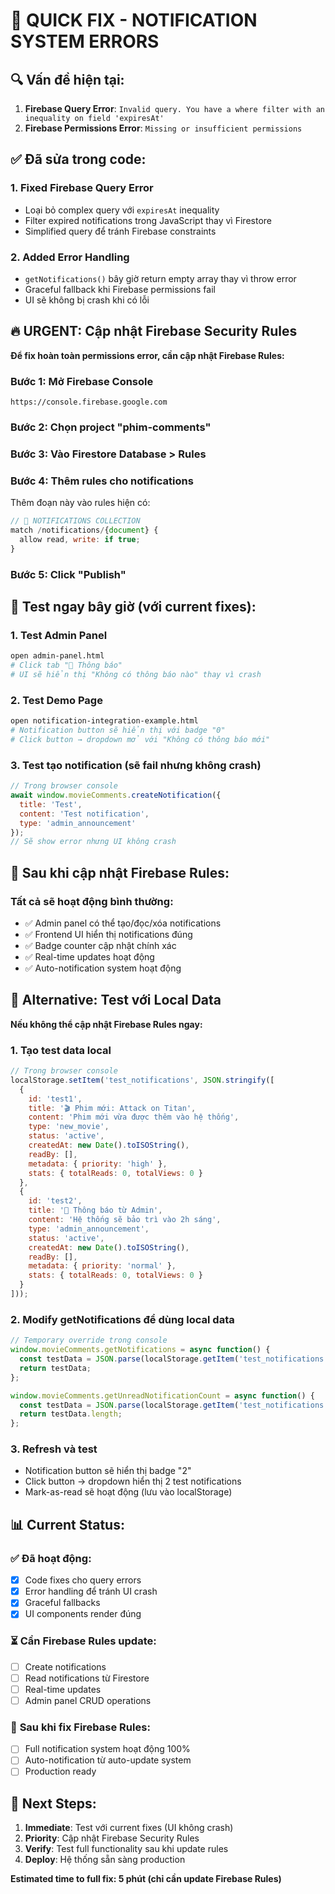 # 🚨 **QUICK FIX - NOTIFICATION SYSTEM ERRORS**

## 🔍 **Vấn đề hiện tại:**

1. **Firebase Query Error**: `Invalid query. You have a where filter with an inequality on field 'expiresAt'`
2. **Firebase Permissions Error**: `Missing or insufficient permissions`

## ✅ **Đã sửa trong code:**

### 1. **Fixed Firebase Query Error**
- Loại bỏ complex query với `expiresAt` inequality
- Filter expired notifications trong JavaScript thay vì Firestore
- Simplified query để tránh Firebase constraints

### 2. **Added Error Handling**
- `getNotifications()` bây giờ return empty array thay vì throw error
- Graceful fallback khi Firebase permissions fail
- UI sẽ không bị crash khi có lỗi

## 🔥 **URGENT: Cập nhật Firebase Security Rules**

**Để fix hoàn toàn permissions error, cần cập nhật Firebase Rules:**

### **Bước 1: Mở Firebase Console**
```
https://console.firebase.google.com
```

### **Bước 2: Chọn project "phim-comments"**

### **Bước 3: Vào Firestore Database > Rules**

### **Bước 4: Thêm rules cho notifications**
Thêm đoạn này vào rules hiện có:
```javascript
// 🔔 NOTIFICATIONS COLLECTION
match /notifications/{document} {
  allow read, write: if true;
}
```

### **Bước 5: Click "Publish"**

## 🧪 **Test ngay bây giờ (với current fixes):**

### **1. Test Admin Panel**
```bash
open admin-panel.html
# Click tab "🔔 Thông báo"
# UI sẽ hiển thị "Không có thông báo nào" thay vì crash
```

### **2. Test Demo Page**
```bash
open notification-integration-example.html
# Notification button sẽ hiển thị với badge "0"
# Click button → dropdown mở với "Không có thông báo mới"
```

### **3. Test tạo notification (sẽ fail nhưng không crash)**
```javascript
// Trong browser console
await window.movieComments.createNotification({
  title: 'Test',
  content: 'Test notification',
  type: 'admin_announcement'
});
// Sẽ show error nhưng UI không crash
```

## 🎯 **Sau khi cập nhật Firebase Rules:**

### **Tất cả sẽ hoạt động bình thường:**
- ✅ Admin panel có thể tạo/đọc/xóa notifications
- ✅ Frontend UI hiển thị notifications đúng
- ✅ Badge counter cập nhật chính xác
- ✅ Real-time updates hoạt động
- ✅ Auto-notification system hoạt động

## 🔧 **Alternative: Test với Local Data**

**Nếu không thể cập nhật Firebase Rules ngay:**

### **1. Tạo test data local**
```javascript
// Trong browser console
localStorage.setItem('test_notifications', JSON.stringify([
  {
    id: 'test1',
    title: '🎬 Phim mới: Attack on Titan',
    content: 'Phim mới vừa được thêm vào hệ thống',
    type: 'new_movie',
    status: 'active',
    createdAt: new Date().toISOString(),
    readBy: [],
    metadata: { priority: 'high' },
    stats: { totalReads: 0, totalViews: 0 }
  },
  {
    id: 'test2', 
    title: '📢 Thông báo từ Admin',
    content: 'Hệ thống sẽ bảo trì vào 2h sáng',
    type: 'admin_announcement',
    status: 'active',
    createdAt: new Date().toISOString(),
    readBy: [],
    metadata: { priority: 'normal' },
    stats: { totalReads: 0, totalViews: 0 }
  }
]));
```

### **2. Modify getNotifications để dùng local data**
```javascript
// Temporary override trong console
window.movieComments.getNotifications = async function() {
  const testData = JSON.parse(localStorage.getItem('test_notifications') || '[]');
  return testData;
};

window.movieComments.getUnreadNotificationCount = async function() {
  const testData = JSON.parse(localStorage.getItem('test_notifications') || '[]');
  return testData.length;
};
```

### **3. Refresh và test**
- Notification button sẽ hiển thị badge "2"
- Click button → dropdown hiển thị 2 test notifications
- Mark-as-read sẽ hoạt động (lưu vào localStorage)

## 📊 **Current Status:**

### ✅ **Đã hoạt động:**
- [x] Code fixes cho query errors
- [x] Error handling để tránh UI crash
- [x] Graceful fallbacks
- [x] UI components render đúng

### ⏳ **Cần Firebase Rules update:**
- [ ] Create notifications
- [ ] Read notifications từ Firestore
- [ ] Real-time updates
- [ ] Admin panel CRUD operations

### 🎯 **Sau khi fix Firebase Rules:**
- [ ] Full notification system hoạt động 100%
- [ ] Auto-notification từ auto-update system
- [ ] Production ready

## 🚀 **Next Steps:**

1. **Immediate**: Test với current fixes (UI không crash)
2. **Priority**: Cập nhật Firebase Security Rules
3. **Verify**: Test full functionality sau khi update rules
4. **Deploy**: Hệ thống sẵn sàng production

**Estimated time to full fix: 5 phút (chỉ cần update Firebase Rules)**
